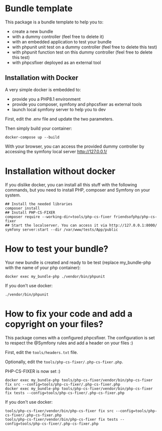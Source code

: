 # Bundle template

This package is a bundle template to help you to:
* create a new bundle 
* with a dummy controller (feel free to delete it)
* with an embedded application to test your bundle
* with phpunit unit test on a dummy controller (feel free to delete this test)
* with phpunit function test on this dummy controller (feel free to delete this test)
* with phpcsfixer deployed as an external tool

## Installation with Docker
A very simple docker is embedded to:
* provide you a PHP8.1 environment
* provide you composer, symfony and phpcsfixer as external tools
* launch local symfony server to help you to dev

First, edit the .env file and update the two parameters.

Then simply build your container:
````shell
docker-compose up --build
````
With your browser, you can access the provided dummy controller by accessing the symfony local server http://127.0.0.1/

# Installation without docker
If you dislike docker, you can install all this stuff with the following commands, but you need to install PHP, composer
and Symfony on your system.
````shell
## Install the needed libraries
composer install
## Install PHP-CS-FIXER
composer require --working-dir=tools/php-cs-fixer friendsofphp/php-cs-fixer
## Start the localserver. You can access it via http://127.0.0.1:8000/
symfony server:start --dir /var/www/tests/App/public
````

# How to test your bundle?
Your new bundle is created and ready to be test (replace my_bundle-php with the name of your php container):
````shell
docker exec my_bundle-php ./vendor/bin/phpunit
````
If you don't use docker:
````shell
./vendor/bin/phpunit
````

# How to fix your code and add a copyright on your files?
This package comes with a configured phpcsfixer. The configuration is set to respect the @Symfony rules and add a header
on your files :)

First, edit the `tools/headers.txt` file.

Optionally, edit the `tools/php-cs-fixer/.php-cs-fixer.php`.

PHP-CS-FIXER is now set :)

````shell
docker exec my_bundle-php tools/php-cs-fixer/vendor/bin/php-cs-fixer fix src --config=tools/php-cs-fixer/.php-cs-fixer.php
docker exec my_bundle-php tools/php-cs-fixer/vendor/bin/php-cs-fixer fix tests --config=tools/php-cs-fixer/.php-cs-fixer.php
````
If you don't use docker:
````shell
tools/php-cs-fixer/vendor/bin/php-cs-fixer fix src --config=tools/php-cs-fixer/.php-cs-fixer.php
tools/php-cs-fixer/vendor/bin/php-cs-fixer fix tests --config=tools/php-cs-fixer/.php-cs-fixer.php
````
